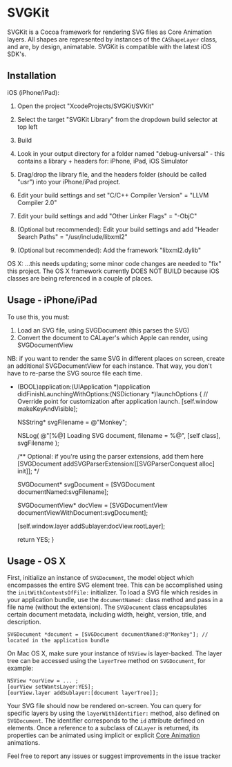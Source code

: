 SVGKit
======

SVGKit is a Cocoa framework for rendering SVG files as Core Animation layers. All shapes are represented by instances of the `CAShapeLayer` class, and are, by design, animatable. SVGKit is compatible with the latest iOS SDK's.

Installation
-----

iOS (iPhone/iPad):
  1. Open the project "XcodeProjects/SVGKit/SVKit"
  2. Select the target "SVGKit Library" from the dropdown build selector at top left
  3. Build
  4. Look in your output directory for a folder named "debug-universal" - this contains a library + headers for: iPhone, iPad, iOS Simulator

  5. Drag/drop the library file, and the headers folder (should be called "usr") into your iPhone/iPad project.
  6. Edit your build settings and set "C/C++ Compiler Version" = "LLVM Compiler 2.0"
  7. Edit your build settings and add "Other Linker Flags" = "-ObjC"

  8. (Optional but recommended): Edit your build settings and add "Header Search Paths" = "/usr/include/libxml2"
  9. (Optional but recommended): Add the framework "libxml2.dylib"

OS X: ...this needs updating; some minor code changes are needed to "fix" this project. The OS X framework currently DOES NOT BUILD because iOS classes are being referenced in a couple of places.


Usage - iPhone/iPad
-----

To use this, you must:
  1. Load an SVG file, using SVGDocument (this parses the SVG)
  2. Convert the document to CALayer's which Apple can render, using SVGDocumentView

NB: if you want to render the same SVG in different places on screen, create an additional SVGDocumentView for each instance. That way, you don't have to re-parse the SVG source file each time.

- (BOOL)application:(UIApplication *)application didFinishLaunchingWithOptions:(NSDictionary *)launchOptions
{
	// Override point for customization after application launch.
	[self.window makeKeyAndVisible];
	
	NSString* svgFilename = @"Monkey";
	
	NSLog( @"[%@] Loading SVG document, filename = %@", [self class], svgFilename );
	
	/** Optional: if you're using the parser extensions, add them here
	[SVGDocument addSVGParserExtension:[[SVGParserConquest alloc] init]];
	*/

	SVGDocument* svgDocument = [SVGDocument documentNamed:svgFilename];

	SVGDocumentView* docView = [SVGDocumentView documentViewWithDocument:svgDocument];
		
	[self.window.layer addSublayer:docView.rootLayer];	
	
    return YES;
}

Usage - OS X
-----

First, initialize an instance of `SVGDocument`, the model object which encompasses the entire SVG element tree. This can be accomplished using the `initWithContentsOfFile:` initializer. To load a SVG file which resides in your application bundle, use the `documentNamed:` class method and pass in a file name (without the extension). The `SVGDocument` class encapsulates certain document metadata, including width, height, version, title, and description.

	SVGDocument *document = [SVGDocument documentNamed:@"Monkey"]; // located in the application bundle

On Mac OS X, make sure your instance of `NSView` is layer-backed. The layer tree can be accessed using the `layerTree` method on `SVGDocument`, for example:

	NSView *ourView = ... ;
	[ourView setWantsLayer:YES];
	[ourView.layer addSublayer:[document layerTree]];

Your SVG file should now be rendered on-screen. You can query for specific layers by using the `layerWithIdentifier:` method, also defined on `SVGDocument`. The identifier corresponds to the `id` attribute defined on elements. Once a reference to a subclass of `CALayer` is returned, its properties can be animated using implicit or explicit [Core Animation](http://developer.apple.com/library/mac/#documentation/Cocoa/Conceptual/CoreAnimation_guide/Articles/AnimatingLayers.html%23//apple_ref/doc/uid/TP40006085-SW1) animations.

Feel free to report any issues or suggest improvements in the issue tracker
